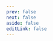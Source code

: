 ```yaml
---
prev: false
next: false
aside: false
editLink: false
---
```


<template v-if="example">
    <h1 :class="$style.title">{{ example.name }}</h1>
    <div :class="$style.carousel">
      <VSlickCarousel
          ref="c1"
          v-bind="
          isAsNavFor
              ? { ...example.settings, asNavFor: c2 }
              : example.settings
          "
      >
          <div :class="$style.slide" v-for="slide of example.slides" :key="slide.text">
              <img :class="$style.img" class="img no-swipe" :src="withBase(slide.img)" />
              <p :class="$style.text">{{ slide.text }}</p>
          </div>
      </VSlickCarousel>
    </div>
    <div v-if="isAsNavFor" :class="$style.carousel">
      <VSlickCarousel
          ref="c2"
          v-bind="{ ...example.settings, groupsToShow: 6, asNavFor: c1 }"
      >
          <div :class="$style.slide" v-for="slide of example.slides" :key="slide.text">
          <img :class="$style.img" class="no-swipe" :src="withBase(slide.img)" />
          <p :class="$style.text">{{ slide.text }}</p>
          </div>
      </VSlickCarousel>
    </div>
    <h3 :class="$style.heading">Settings</h3>
    <template v-if="isAsNavFor">
      <div v-html="asNavForExampleCode1" :class="$style.code"></div>
      <div v-html="asNavForExampleCode2" :class="$style.code"></div>
    </template>
    <template v-else>
      <div v-html="exampleCode" :class="$style.code"></div>
    </template>
</template>

<script setup>
import examples from '../src/examples'
import { useData, withBase } from 'vitepress'
import { createHighlighter } from 'shiki'
import { ref, onMounted } from 'vue'
import 'vue-3-slick-carousel/style.css'
import { VSlickCarousel } from 'vue-3-slick-carousel'
import { codify } from '../src/utils'
import {
  id as asNavForId,
  codeC1,
  codeC2
} from '../src/examples/as-nav-for'

const { params } = useData()
const c1 = ref()
const c2 = ref()
const isAsNavFor = params.value.id === asNavForId
const example = Object.values(examples).find((o) => o.id === params.value.id)
const exampleCode = ref()
const asNavForExampleCode1 = ref()
const asNavForExampleCode2 = ref()

onMounted(async () => {
  if (!example.settings) return
  const highlighter = await createHighlighter({
    themes: ['nord'],
    langs: ['javascript'],
  })
  if (params.value.id === asNavForId) {
    asNavForExampleCode1.value = highlighter.codeToHtml(codeC1, {
      theme: 'nord',
      lang: 'javascript',
    })
    asNavForExampleCode2.value = highlighter.codeToHtml(codeC2, {
      theme: 'nord',
      lang: 'javascript',
    })
    return
  }
  exampleCode.value = highlighter.codeToHtml(codify(example.settings), {
    theme: 'nord',
    lang: 'javascript',
  }) 
})
</script>

<style module lang="scss">
.title {
  font-size: 20px;
  text-align: center;
}
.carousel {
  margin-top: 24px;
  padding: 0 32px;
  :global(.v-slick-arrow:before) {
    color: #ccc;
  }
  :global(.v-slick-dots li button:before) {
    color: var(--vp-c-text-1);
  }
}
.slide {
  display: flex;
  flex-direction: column;
  align-items: center;
  padding: 18px 0;
  .img {
    max-width: 70%;
  }
  .text {
    font-size: 18px;
    font-weight: 600;
    text-align: center;
    :global(.v-slick-track.center) & {
      display: none;
    }
  }
}
.heading {
  font-size: 18px;
}
.code > pre {
  padding: 12px;
  border-radius: 4px;
}

@media screen and (min-width: 600px) {
  .slide {
    .text {
      :global(.v-slick-track.center) & {
        display: block;
      }
    }
  }
}
</style>
